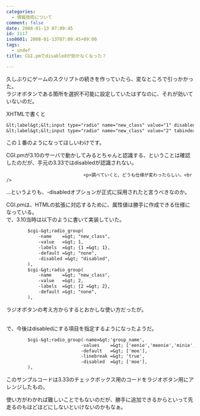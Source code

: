 ```yaml
---
categories:
  - 情報技術について
comment: false
date: 2008-01-13 07:09:45
id: 1117
iso8601: 2008-01-13T07:09:45+09:00
tags:
  - undef
title: CGI.pmでdisabledが効かなくなった？

---
```


<div class="entry-body">
                                 <p>久しぶりにゲームのスクリプトの続きを作っていたら、変なところで引っかかった。<br />
ラジオボタンである箇所を選択不可能に設定していたはずなのに、それが効いていないのだ。</p>

<p>XHTMLで書くと</p>

```default
&lt;label&gt;&lt;input type="radio" name="new_class" value="1" disabled="disabled" tabindex="1" /&gt;1&lt;/label&gt;
&lt;label&gt;&lt;input type="radio" name="new_class" value="2" tabindex="2" /&gt;2&lt;/label&gt;
```

<p>この１番のようになってほしいわけです。</p>

<p>CGI.pmが3.10のサーバで動かしてみるとちゃんと認識する、ということは確認したのだが、手元の3.33ではdisabledが認識されない。</p>
                              
                                 <p>調べていくと、どうも仕様が変わったらしい。<br />
…というよりも、-disabledオプションが正式に採用されたと言うべきなのか。</p>

<p>CGI.pmは、HTMLの拡張に対応するために、属性値は勝手に作成できる仕様になっている。<br />
で、3.10当時は以下のように書いて実装していた。</p>

```default
        $cgi-&gt;radio_group(
            -name    =&gt; "new_class",
            -value   =&gt; 1,
            -labels  =&gt; {1 =&gt; 1},
            -default =&gt; "none",
            -disabled =&gt; "disabled",
        ),
        $cgi-&gt;radio_group(
            -name    =&gt; "new_class",
            -value   =&gt; 2,
            -labels  =&gt; {2 =&gt; 2},
            -default =&gt; "none",
        ),
```

<p>ラジオボタンの考え方からするとおかしな使い方だったが。</p>

<p><br />
で、今後はdisabledにする項目を指定するようになったようだ。</p>

```default
        $cgi-&gt;radio_group(-name=&gt;'group_name',
                            -values    =&gt; ['eenie','meenie','minie','moe'],
                            -default   =&gt; ['moe'],
                            -linebreak =&gt; 'true',
                            -disabled  =&gt; ['moe'],
        ),
```

<p>このサンプルコードは3.33のチェックボックス用のコードをラジオボタン用にアレンジしたもの。</p>

<p>使い方がわかれば難しいことでもないのだが、勝手に追加できるからといって先走るのもほどほどにしないといけないのかもなぁ。<br /></p>
                              </div>
    	